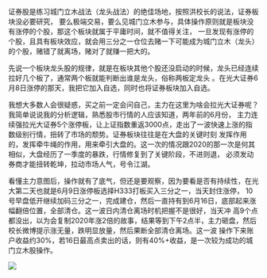 证券股是练习城门立木战法（龙头战法）的绝佳场地，按照洪校长的说法，证券板块没必要研究，
要么极端交易，要么见城门立木参与，具体操作原则就是板块没有涨停的个股，那这个板块就属于平庸时间，就不值得关注，
一旦发现有涨停的个股，且具有板块效应，就会用三分之一仓位去赌一下可能成为城门立木（龙头）的个股，赌错了就离场，赌对了就赚一把大的。


先说一个板块龙头股的规律，就是在板块其他个股还没启动的时候，龙头已经连续拉好几个板了，通常两个板就能判断出谁是龙头，俗称两板定龙头
。在光大证券6月8日涨停的那天，我把它加入自选，同时也将证券板块加入自选。

​
我想大多数人会很疑惑，买之前一定会问自己，主力在这里为啥会拉光大证券呢？我简单说说我的分析逻辑，熟悉股市行情的人应该知道，两年前的6月份，
主力连续强拉光大证券5个涨停板，让上证指数重返3000点，走出了一波快速上涨的指数级别行情，扭转了市场的颓势。证券板块往往是在大盘的关键时刻
发挥作用的，发挥牵牛绳的作用，用来牵引大盘的。这一次的情况跟2020的那一次是何其相似，大盘经历了一季度的暴跌，行情修复到了关键阶段，不进则退，
必须发动券商才能扭转乾坤，拉动市场人气，号令江湖。

 看懂主力意图后，操作就有了底气，但还是要观察，因为要看是否有持续性，在光大第二天也就是6月9日涨停板选择H333打板买入三分之一，当天封住涨停，
 10号早盘低开继续加码三分之一，完成建仓，然后一直持有到6月16日，底部起来涨幅翻倍位置，全部清仓。这一波日内清仓离场时机把握不是很好，当天冲
 高9个点都没出，以为会复制2020年涨2倍的故事，结果等到下午2点半，主力砸盘，然后校长微博提示涨无量，跌明显放量，然后果断全部清仓离场。这一波
 操作下来账户收益约30%，若16日最高点卖出的话，则有40%+收益，是一次较为成功的城门立木股操作。

 ![](https://wx1.sinaimg.cn/large/0068Syialy4hgtxy025ffj30u00kr74z.jpg)

